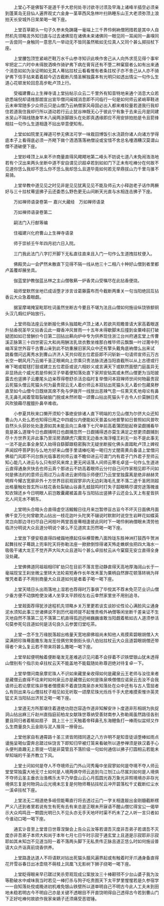 <!-- { "loadSidebar": true } -->
　　上堂心不是佛智不是道千手大悲何处寻讨欲寻讨须及早海上诸峰半插空必须亲到蓬莱岛无目仙人遍界观丈六金身一茎草西风急林叶扫熟睡东山王大老须弥顶上浪拍天长安城外日杲杲喝一喝下座。

　　上堂百草颠头一句子久参未免踌躇一毫端上三千界伶俐衲僧罔措若是其中人自然机先领略言外知归直与过去诸佛现在诸佛未来诸佛同一眼见同一耳闻同一鼻嗅同一舌尝同一身触同一意思凡一举动无不皆同虽然秪如无位真人又同个甚么掷拄杖下座。

　　上堂腰包顶笠紧峭芒鞋万水千山参寻知识此唤作舍己从人向外求觅见得个事牢牢把定二六时中未得脱洒唤作骑驴弗下病在膏肓还有不堕二种窠窟者么如有出来通个消息如如为汝证明如无其人蓦拈拄杖云看看惟有者条拄杖子亦不舍己从人亦不骑驴弗下信手拈来着着超今迈古截断凡情圣解独露本有光明只如透出情尘一句作么生道心花顿发轮回息高步毗卢顶上行。

　　受福建曹山上生禅寺请上堂拈帖示众云二千里外有知音特地来通个消息大众若欲悉端倪却请维那朗宣出宣毕僧问闽城消息即不问临行一句是如何师云紧峭草鞋进云未审常随多少众师云只是山僧乃云衲僧家风毋固必出入都来难较量若道我行我却住若道我住我却行所以道动若行云止犹谷神既无心于彼此宁有象于去来云月是同建水吴山不隔线随身竿木八闽两浙脚跟头在处即真遇缘即应不用安排拍拍是令且箭锋相拄一句作么生道相逢不拈出举意便知有。

　　上堂如如院里无禅道可参无佛法可学一味栽田博饭引水浇蔬你诸人向诸方学得底本子上看得底必须一齐飏下做个洒洒落落衲僧设或宝惜不舍总名噇酒糟汉莫谓山僧不道破便下座。

　　上堂妙峰顶上从来不许商量直得风飕飕地第二峰头不妨说七道八未免闹浩浩地若有个汉出来两头坐断中道不安自谓见识超卓若到如如门下正未有吃棒分在何故不见道你恁么我却不恁么你不恁么我却恁么且道毕竟如何若无举鼎拔山力千里乌骓不易骑。

　　上堂举教中道见见之时见非是见见犹离见见不能及师云大小释迦老子话作两橛好与三十拄杖蓦竖拂子云还委悉么野色更无山间断天光直与水相连击拂子下座。

　　万如禅师语录卷第一
嘉兴大藏经　万如禅师语录


　　万如禅师语录卷第二

　　嗣法门入行猷等编

　　住福建兴化府曹山上生禅寺语录

　　师于崇祯壬午年四月初六日入院。

　　三门我此法门八字打开脚下无私直往直来且入门一句作么生道拽拄杖便入。

　　佛殿灵山一会俨然未散直下见得不隔一线从他三十二相八十种好山僧到者里都卢盖覆却展坐具。

　　伽蓝堂护教伽蓝丛林之主山僧敬爇一炉香灵山受嘱尽在此拈香便烧。

　　祖师堂默然坐地已成话堕才涉言诠葛藤露布而今截断两重关一句当阳绝回互拈香云大众急着眼觑。

　　据室摩竭掩室毗耶杜词虽然坐断古今要且不堪为法且山僧如何施设纵饶铁额铜头汉几煆红炉始放行。

　　上堂师指法座云坐断报化佛头独踏毗卢顶上诸人若欲共观瞻普请大家高着眼遂升拈香祝圣毕又拈香云此一瓣香冲风冒雨一十五年未得歇脚末后撞到金粟峰前打破疑团如如已曾酬价今日第二回拈出爇向炉中专为供养现住浙江台州府通玄堂上传曹溪正脉第三十四世密云大和尚用酬法乳敛衣敷坐维那白椎毕师云飘飘一叶过莆中列岫浑呈世外容千古曹山亲到此不妨重展旧家风众中还有擎头戴角底衲僧么出来试　跳看僧问远离秀水到曹山济济人天共仰观五位君臣即不问斩新一句请师宣师云万古长空一朝风月乃云揭千圣正眼阐向上宗乘只贵法脉流通当阳直截所以从上古德或行棒下喝或辊毬打鼓或建立五位君臣或说六相妙义或言满天下或默然面壁门庭虽异无非显扬此个威光若是伶俐汉子举着便知落处直下家邦安贴其或未然山僧更为当阳披露去也竖拂子云麈尾头边亲荐得卷舒杀活总临时复举僧问本寂禅师世间何物最贵寂云死猫头僧云死猫头何为最贵寂云无人着价师云本寂拈出死猫头无人着价包藏臭秽直至如今山僧今日既继其席不免与伊拨开一线放出恶辣气息一任熏天炙地毋论有鼻孔无鼻孔闻着管取裂破脑门脱或未然听取一颂曹山拈出死猫头千古令人价莫酬日炙风吹狼藉尽腥膻扑鼻卒难收。

　　小参夏共秋来口懒开须知个事绝安排诸人直下明端的方见山僧为尔侪大众还知曹山为人处么若也知得日用之中四威仪内便能如天普盖似地普擎如日普照如风普吹自然头头获妙处处逢源如其未能且向三条椽下七尺单前高着蒲团挺起脊梁觑捕看毕竟是甚么道理今日也觑捕明日也觑捕忽然一日觑捕得透亦莫生满足之想更须觑捕到尽十方世界无非此事乃至淫房酒肆虎穴魔宫无边香水海浮幢王刹无一处不是此事无一法不是此事全身契入始得自繇脚跟稳密胸次无疑坐断报化佛头直踏毗卢顶上婢视声闻奴呼菩萨到与么地方好来山僧手里请棒吃喝一喝归方丈闇斋黄兵备请上堂僧问佛祖门风即不问台旆光临事若何师云谁不瞻仰进云可谓门内有君子门外君子至师云知心能几人进云与么只有好风来席上更无闲话落人间师云寒毛卓竖一句作么生道进云直得通身庆快去也师云真个那进云不妨高着眼师云分付自己问作家相见即不问如何是佛法的的意师云雨过万山青进云谢师指示师便打乃云堂堂独露离是绝非赫赫灵明辉今耀古宽廓非外十方世界目前观寂寥非内无边刹海毛孔里不落二途千圣罔测超出格量触处皆玄所以桂花香处裂破山谷鼻孔蛙鼓鸣时打失子韶眼睛尽谓穷途落魄谁知衣锦还乡今日明眼人前岂敢囊藏被盖直与当阳拈出竖拂子云还会么天上有星皆拱北人间无水不朝东。

　　上堂明头合暗头合直得虚空活鱍鱍日往月来岂暂停亘古亘今不坏灭日面佛月面佛千变万化何曾歇灵山拈出一枝花迦叶头陀笑不辍说时默默时说空生岩畔花如蝶英灵岂向那边寻扫尽自己闲枝叶两堂首座蓦相逢彼此同时下一喝伶俐衲僧眼未清劳他临济分明说大众且道分明说个甚么不见道宾主历然喝一喝下座。

　　上堂放下便安稳直得四棱蹋地撩起任纵横管教八面玲珑东胜神洲打鼓西牛贺洲起舞拄杖子蓦跳上兜率陀天将弥勒法座一掀掀倒惊得诸天怖走蟭螟虫把四大海水一吸吸干诸大龙王不觉齐声大叫大众且道叫个甚么卓拄杖云从今窠窟无安立直得全身没处藏。

　　上堂佛佛道同祖祖相印旷劫只在目前不落言思动静直得天高地厚海阔山长于一毫端现宝王刹坐微尘里转大法轮易短寿作长年改禾茎为粟柄自然罪花顿落转祸为祥惟凭者着子不用别商量大众且道如何是者着子喝一喝下座。

　　上堂天晴日头出雨落地上湿若也荐得时万事俱了毕傥其不荐未免茫茫业识山僧少垂方便不动旗枪使汝诸人坐享太平顾视左右云幸然家里坐不用别追寻。

　　上堂觌面荐得犹涉途程机先领略乡关万里更若谈玄谈妙论性论心满脸风尘通身泥水须知此事三世诸佛说不到历代祖师提不起惟贵格外衲僧等闲坐断千差亲证不生灭地自然不落第二见不落第二机直得孤迥迥峭巍巍谁敢当阳觑着秪如古人道须参活句莫参死句且道如何是活句良久云参罢归堂吃茶。

　　上堂一念不生万缘脱落超出格量天宽地廓佛祖尚未知他人焉摸索碧眼胡僧入大梁满把珍珠蓦面撒东海龙王伎俩穷笑倒街头徐八伯拈拄杖云大众且道碧眼胡僧还带得者个来么复云若不带来将甚么撒喝一喝下座。

　　上堂举起便明触着便断毫发无差难逃识见问着不会拶着不识铁壁银山犹未透得山僧别有个指示处卓拄杖云天不能盖地不能载随处称尊迥绝对待复卓一下。

　　上堂举僧问南泉摩尼珠人不识如来藏里亲收得如何是藏泉云王老师与汝往来者是藏僧云直得不往来时如何泉云亦是藏僧云如何是珠泉唤僧僧应诺泉云去汝不会我语师云若论摩尼珠非惟者僧摸索不着直饶南泉亦未知落处在众中还有与古人雪屈者么有则出来与山僧拄杖子相见如无听取一颂摩尼珠光烁烁千手大悲难摸索惟许英灵猛丈夫当阳拈出济贫乏喝一喝下座。

　　上堂道无方所那堪住着道绝功勋岂容造作道非知解安许卜度道非形相胡为执捉洞山拈出麻三斤赵州直指庭前柏龙女献珠世尊纳受善财南参入弥勒阁虽然路径各别要且同归者着秪如扇子　跳上三十三天触着帝释鼻孔东海鲤鱼打一棒雨似盆倾又作么生商量良久云金刚与泥人揩背一擦骨出。

　　上堂他家自有通霄路十圣三贤皆罔措同道之八方许明不是知音徒话堕棒如雨点谩施呈喝似雷奔总蹉过纵饶言下即知归早被灯笼来看破所以道参禅须是铁汉着手心头便判直趣无上菩提一切是非莫管且不落阶级一句如何通信以拂子打圆相云若能未举知端的千圣齐教立下风。

　　上堂士问如何是夺人不夺境师云门外山河秀庵中坐寂寥如何是夺境不夺人师云堂堂常独露大地无寸土如何是人境两俱夺师云追到乌江刎江山尽属刘如何是人境俱不夺师云圣主垂衣治渔樵乐太平乃举盘山云心月孤圆光吞万象光非照境境亦非存光境俱忘复是何物洞山云光境未忘复是何物师蓦拈拄杖云冲开碧落松千丈截断红尘水一溪卓拄杖下座。

　　上堂法无二相道绝多岐但能蓦直行将去透过云门一字关相逢敲出金刚髓截断楞严义八还到者里若说有生有死有去有来总是正眼未开寐语不醒山僧忆得宝公一偈举示大众鸡鸣丑一颗圆光明已久不见头亦无手天地坏时渠不朽未了之人听一言只者如今谁动口喝一喝下座。

　　通玄讣音至上堂昔日世尊涅槃会上告众云汝等若谓吾灭度非吾弟子若谓吾不灭度亦非吾弟子本师大和尚于本年七月七日午时示寂于通玄堂上且道是示寂耶非示寂耶如其未知岂不见道当阳一着不落两头脚下无私贵传正脉且道正恁么时如何施设普请大众齐诣真前烧香供养。

　　上堂路逢达道人不将语默对拈出死猫头膻风遍界起或有触着时牙爪通身备直得花开雪谷春日出冰壶晓不萌枝上凤凰飞无影树下狮子绕喝一喝下座。

　　上堂眨得眼来早已蹉过笑杀旁观现成公案放汝三十棒颟顸不少台山婆子我为汝等勘破水中咸味我当时若见一棒打杀与狗子吃贵图天下太平梦里惺惺若是久参宿学一一自知落处傥或晚进初机难免银山铁壁所以道单明自己不明古今此人工夫未到田地未稳若明古今不明自己亦是关键不透眼目不开直饶明得自己透得古今若到曹山门下正好吃棒何故欲作我家亲嫡子还须痛受恶钳锤。


